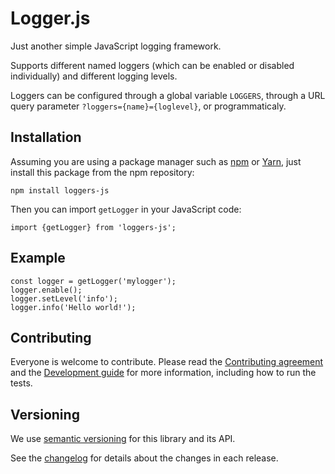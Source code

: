 # Logger.js

Just another simple JavaScript logging framework.

Supports different named loggers (which can be enabled or disabled individually) and different logging levels.

Loggers can be configured through a global variable `LOGGERS`, through a URL query parameter `?loggers={name}={loglevel}`, or programmaticaly.

## Installation

Assuming you are using a package manager such as [npm](https://www.npmjs.com/get-npm) or [Yarn](https://yarnpkg.com/en/), just install this package from the npm repository:

    npm install loggers-js

Then you can import `getLogger` in your JavaScript code:

    import {getLogger} from 'loggers-js';

## Example

    const logger = getLogger('mylogger');
    logger.enable();
    logger.setLevel('info');
    logger.info('Hello world!');

## Contributing

Everyone is welcome to contribute. Please read the [Contributing agreement](CONTRIBUTING.md) and the [Development guide](./docs/Development.md) for more information, including how to run the tests.

## Versioning

We use [semantic versioning](https://semver.org/) for this library and its API.

See the [changelog](CHANGELOG.md) for details about the changes in each release.
